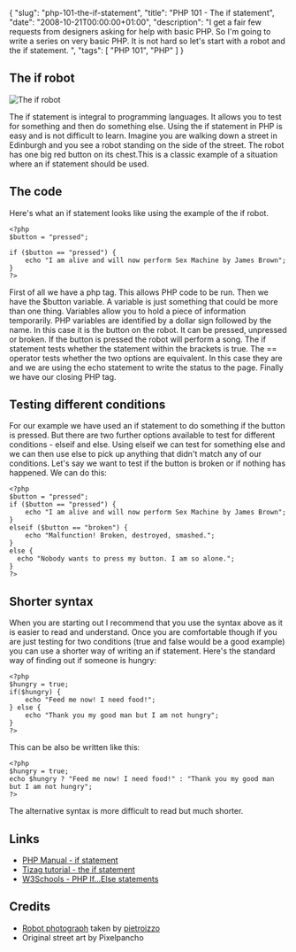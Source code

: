 {
  "slug": "php-101-the-if-statement",
  "title": "PHP 101 - The if statement",
  "date": "2008-10-21T00:00:00+01:00",
  "description": "I get a fair few requests from designers asking for help with basic PHP. So I'm going to write a series on very basic PHP. It is not hard so let's start with a robot and the if statement. ",
  "tags": [
    "PHP 101",
    "PHP"
  ]
}

## The if robot

![The if robot][1] 

The if statement is integral to programming languages. It allows you to test for something and then do something else. Using the if statement in PHP is easy and is not difficult to learn. 
Imagine you are walking down a street in Edinburgh and you see a robot standing on the side of the street. The robot has one big red button on its chest.This is a classic example of a situation where an if statement should be used.

## The code

Here's what an if statement looks like using the example of the if robot. 

    <?php
    $button = "pressed";

    if ($button == "pressed") {
        echo "I am alive and will now perform Sex Machine by James Brown";
    }
    ?> 

First of all we have a php tag. This allows PHP code to be run. Then we have the $button variable. A variable is just something that could be more than one thing. Variables allow you to hold a piece of information temporarily. PHP variables are identified by a dollar sign followed by the name. In this case it is the button on the robot. It can be pressed, unpressed or broken. If the button is pressed the robot will perform a song. The if statement tests whether the statement within the brackets is true. The == operator tests whether the two options are equivalent. In this case they are and we are using the echo statement to write the status to the page. Finally we have our closing PHP tag.

## Testing different conditions

For our example we have used an if statement to do something if the button is pressed. But there are two further options available to test for different conditions - elseif and else. Using elseif we can test for something else and we can then use else to pick up anything that didn't match any of our conditions. Let's say we want to test if the button is broken or if nothing has happened. We can do this: 

    <?php
    $button = "pressed";
    if ($button == "pressed") {
        echo "I am alive and will now perform Sex Machine by James Brown";
    }
    elseif ($button == "broken") {
        echo "Malfunction! Broken, destroyed, smashed.";
    }
    else {
      echo "Nobody wants to press my button. I am so alone.";
    }
    ?> 

## Shorter syntax

When you are starting out I recommend that you use the syntax above as it is easier to read and understand. Once you are comfortable though if you are just testing for two conditions (true and false would be a good example) you can use a shorter way of writing an if statement. Here's the standard way of finding out if someone is hungry: 

    <?php
    $hungry = true;
    if($hungry) {
        echo "Feed me now! I need food!";
    } else {
        echo "Thank you my good man but I am not hungry";
    }
    ?> 

This can be also be written like this: 

    <?php
    $hungry = true;
    echo $hungry ? "Feed me now! I need food!" : "Thank you my good man but I am not hungry";
    ?> 

The alternative syntax is more difficult to read but much shorter.

## Links

*   [PHP Manual - if statement][2]
*   [Tizag tutorial - the if statement][3]
*   [W3Schools - PHP If...Else statements][4]

## Credits

*   [Robot photograph][5] taken by [pietroizzo][6]
*   Original street art by Pixelpancho

[1]: http://shapeshed.com/images/articles/if-robot.jpg
[2]: http://www.php.net/manual/en/control-structures.if.php
[3]: http://www.tizag.com/phpT/if.php
[4]: http://www.w3schools.com/php/php_if_else.asp
[5]: http://www.flickr.com/photos/pietroizzo/290679794/
[6]: http://www.flickr.com/photos/pietroizzo/
